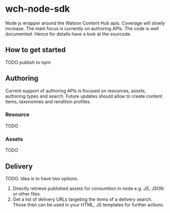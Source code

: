 # wch-node-sdk
Node js wrapper around the Watson Content Hub apis. Coverage will slowly increase. The main focus is currently on authoring APIs. The code is well documented. Hence for details have a look at the sourcode.

## How to get started
TODO publish to npm

## Authoring
Current support of authoring APIs is focused on resources, assets, authoring types and search. Future updates should allow to create content items, taxonomies and rendition profiles.

### Resource
TODO

### Assets
TODO

## Delivery
TODO. Idea is to have two options. 
1) Directly retrieve published assets for consumtion in node e.g. JS, JSON or other files.
2) Get a list of delivery URLs targeting the items of a delivery search. Those then can be used in your HTML, JS templates for further actions.

